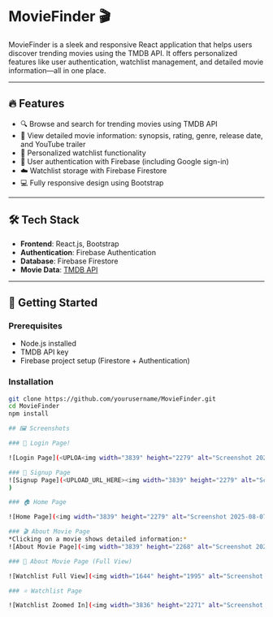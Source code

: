 # MovieFinder 🎬

MovieFinder is a sleek and responsive React application that helps users discover trending movies using the TMDB API. It offers personalized features like user authentication, watchlist management, and detailed movie information—all in one place.

---

## 🔥 Features

- 🔍 Browse and search for trending movies using TMDB API
- 📄 View detailed movie information: synopsis, rating, genre, release date, and YouTube trailer
- 🧾 Personalized watchlist functionality
- 🔐 User authentication with Firebase (including Google sign-in)
- ☁️ Watchlist storage with Firebase Firestore
- 💻 Fully responsive design using Bootstrap

---

## 🛠️ Tech Stack

- **Frontend**: React.js, Bootstrap
- **Authentication**: Firebase Authentication
- **Database**: Firebase Firestore
- **Movie Data**: [TMDB API](https://www.themoviedb.org/documentation/api)

---

## 🚀 Getting Started

### Prerequisites

- Node.js installed
- TMDB API key
- Firebase project setup (Firestore + Authentication)

### Installation

```bash
git clone https://github.com/yourusername/MovieFinder.git
cd MovieFinder
npm install

## 🖼️ Screenshots

### 🔐 Login Page!

![Login Page](<UPLOA<img width="3839" height="2279" alt="Screenshot 2025-08-07 051858" src="https://github.com/user-attachments/assets/92535d0f-e302-4b67-966d-00fe66edf0e4" />)

### 📝 Signup Page
![Signup Page](<UPLOAD_URL_HERE><img width="3839" height="2279" alt="Screenshot 2025-08-07 051909" src="https://github.com/user-attachments/assets/6e64fa9d-9552-49dd-a467-322ff124e873" />
)

### 🏠 Home Page

![Home Page](<img width="3839" height="2279" alt="Screenshot 2025-08-07 051909" src="https://github.com/user-attachments/assets/fef6df7e-db94-4fe0-8d5b-b923bcb5a070" />)

### 🎬 About Movie Page
*Clicking on a movie shows detailed information:*
![About Movie Page](<img width="3839" height="2268" alt="Screenshot 2025-08-07 052440" src="https://github.com/user-attachments/assets/4fcf2574-df74-4760-a200-a95726573c73" />)

### 📄 About Movie Page (Full View)

![Watchlist Full View](<img width="1644" height="1995" alt="Screenshot 2025-08-07 052513" src="https://github.com/user-attachments/assets/74b621d9-2e60-45fb-9754-7f8c7fbfb024" />)

### ⭐ Watchlist Page

![Watchlist Zoomed In](<img width="3836" height="2271" alt="Screenshot 2025-08-07 052621" src="https://github.com/user-attachments/assets/5cc583ba-9495-4a94-9e04-9ffd91aaa2d1" />)
